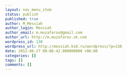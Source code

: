 ```yaml
---
layout: nav_menu_item
status: publish
published: true
author: M_Messiah
author_login: Messiah
author_email: m.muzafarov@gmail.com
author_url: http://m.muzafarov.vk.com
wordpress_id: 138
wordpress_url: http://messiah.ks8.ru/wordpress/?p=138
date: 2012-06-27 00:06:42.000000000 +06:00
categories: []
tags: []
comments: []
---
```

 
